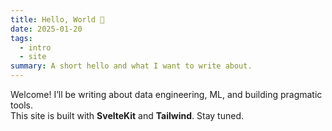 ```yaml
---
title: Hello, World 👋
date: 2025-01-20
tags:
  - intro
  - site
summary: A short hello and what I want to write about.
---
```


<script>
  import Img from '$lib/blog/Img.svelte';
</script>


Welcome! I’ll be writing about data engineering, ML, and building pragmatic tools.  
This site is built with **SvelteKit** and **Tailwind**. Stay tuned.